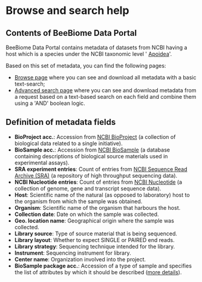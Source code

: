 # Browse and search help

## Contents of BeeBiome Data Portal

BeeBiome Data Portal contains metadata of datasets from NCBI having a host which is a species under the NCBI taxonomic level '
[Apoidea](https://www.ncbi.nlm.nih.gov/Taxonomy/Browser/wwwtax.cgi?id=34735)'.

Based on this set of metadata, you can find the following pages:
* [Browse page](/beta/browse) where you can see and download all metadata with a basic text-search;
* [Advanced search page](/beta/search) where you can see and download metadata from a request based on a text-based search on each field and combine them using a 'AND' boolean logic.

## Definition of metadata fields
* **BioProject acc.**: Accession from [NCBI BioProject](https://www.ncbi.nlm.nih.gov/bioproject) (a collection of biological data related to a single initiative).
* **BioSample acc.**: Accession from [NCBI BioSample](https://www.ncbi.nlm.nih.gov/biosample) (a database containing descriptions of biological source materials used in experimental assays).
* **SRA experiment entries**: Count of entries from [NCBI Sequence Read Archive (SRA)](https://www.ncbi.nlm.nih.gov/sra) (a repository of high throughput sequencing data).
* **NCBI Nucleotide entries**: Count of entries from [NCBI Nucleotide](https://www.ncbi.nlm.nih.gov/nucleotide) (a collection of genome, gene and transcript sequence data).
* **Host**: Scientific name of the natural (as opposed to laboratory) host to the organism from which the sample was obtained.
* **Organism**: Scientific name of the organism that harbours the host.
* **Collection date**: Date on which the sample was collected.
* **Geo. location name**: Geographical origin where the sample was collected.
* **Library source**: Type of source material that is being sequenced.
* **Library layout**: Whether to expect SINGLE or PAIRED end reads.
* **Library strategy**: Sequencing technique intended for the library.
* **Instrument**: Sequencing instrument for library.
* **Center name**: Organization involved into the project.
* **BioSample package acc.**: Accession of a type of sample and specifies the list of attributes by which it should be described ([more details](https://www.ncbi.nlm.nih.gov/biosample/docs/packages/)).
